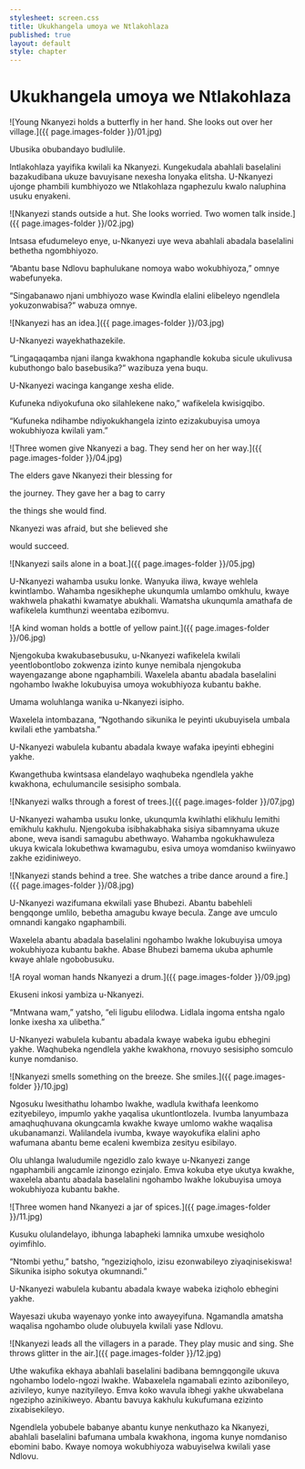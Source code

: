 ```yaml
---
stylesheet: screen.css
title: Ukukhangela umoya we Ntlakohlaza
published: true
layout: default
style: chapter
---
```


# Ukukhangela umoya we Ntlakohlaza

![Young Nkanyezi holds a butterfly in her hand. She looks out over her village.]({{ page.images-folder }}/01.jpg)

Ubusika obubandayo budlulile.


Intlakohlaza yayifika kwilali ka Nkanyezi. Kungekudala abahlali baselalini bazakudibana ukuze bavuyisane nexesha lonyaka elitsha. U-Nkanyezi ujonge phambili kumbhiyozo we Ntlakohlaza ngaphezulu kwalo naluphina usuku enyakeni.

![Nkanyezi stands outside a hut. She looks worried. Two women talk inside.]({{ page.images-folder }}/02.jpg)

Intsasa efudumeleyo enye, u-Nkanyezi uye weva abahlali abadala baselalini bethetha ngombhiyozo.

“Abantu base Ndlovu baphulukane nomoya wabo wokubhiyoza,” omnye wabefunyeka.

“Singabanawo njani umbhiyozo wase Kwindla elalini elibeleyo ngendlela yokuzonwabisa?” wabuza omnye.

![Nkanyezi has an idea.]({{ page.images-folder }}/03.jpg)

U-Nkanyezi wayekhathazekile.

“Lingaqaqamba njani ilanga kwakhona ngaphandle kokuba sicule ukulivusa kubuthongo balo basebusika?” wazibuza yena buqu.

U-Nkanyezi wacinga kangange xesha elide. 

Kufuneka ndiyokufuna oko silahlekene nako,” wafikelela kwisigqibo.

“Kufuneka ndihambe ndiyokukhangela izinto ezizakubuyisa umoya wokubhiyoza kwilali yam.”

![Three women give Nkanyezi a bag. They send her on her way.]({{ page.images-folder }}/04.jpg)

The elders gave Nkanyezi their blessing for

the journey. They gave her a bag to carry

the things she would find.

Nkanyezi was afraid, but she believed she

would succeed.

![Nkanyezi sails alone in a boat.]({{ page.images-folder }}/05.jpg)

U-Nkanyezi wahamba usuku lonke. Wanyuka iliwa, kwaye wehlela kwintlambo. Wahamba ngesikhephe ukunqumla umlambo omkhulu, kwaye wakhwela phakathi kwamatye abukhali. Wamatsha ukunqumla amathafa de wafikelela kumthunzi weentaba ezibomvu.

![A kind woman holds a bottle of yellow paint.]({{ page.images-folder }}/06.jpg)

Njengokuba kwakubasebusuku, u-Nkanyezi wafikelela kwilali yeentlobontlobo zokwenza izinto kunye nemibala njengokuba wayengazange abone ngaphambili. Waxelela abantu abadala baselalini ngohambo lwakhe lokubuyisa umoya wokubhiyoza kubantu bakhe.

Umama woluhlanga wanika u-Nkanyezi isipho.


Waxelela intombazana, “Ngothando sikunika le peyinti ukubuyisela umbala kwilali ethe yambatsha.”


U-Nkanyezi wabulela kubantu abadala kwaye wafaka ipeyinti ebhegini yakhe.


Kwangethuba kwintsasa elandelayo waqhubeka ngendlela yakhe kwakhona, echulumancile sesisipho sombala.

![Nkanyezi walks through a forest of trees.]({{ page.images-folder }}/07.jpg)

U-Nkanyezi wahamba usuku lonke, ukunqumla kwihlathi elikhulu lemithi emikhulu kakhulu. Njengokuba isibhakabhaka sisiya sibamnyama ukuze abone, weva isandi samagubu abethwayo. Wahamba ngokukhawuleza ukuya kwicala lokubethwa kwamagubu, esiva umoya womdaniso kwiinyawo zakhe ezidiniweyo.

![Nkanyezi stands behind a tree. She watches a tribe dance around a fire.]({{ page.images-folder }}/08.jpg)

U-Nkanyezi wazifumana ekwilali yase Bhubezi. Abantu babehleli bengqonge umlilo, bebetha amagubu kwaye becula. Zange ave umculo omnandi kangako ngaphambili.

Waxelela abantu abadala baselalini ngohambo lwakhe lokubuyisa umoya wokubhiyoza kubantu bakhe. Abase Bhubezi bamema ukuba aphumle kwaye ahlale ngobobusuku.

![A royal woman hands Nkanyezi a drum.]({{ page.images-folder }}/09.jpg)

Ekuseni inkosi yambiza u-Nkanyezi.

“Mntwana wam,” yatsho, “eli ligubu elilodwa. Lidlala ingoma entsha ngalo lonke ixesha xa ulibetha.”

U-Nkanyezi wabulela kubantu abadala kwaye wabeka igubu ebhegini yakhe. Waqhubeka ngendlela yakhe kwakhona, rnovuyo sesisipho somculo kunye nomdaniso.

![Nkanyezi smells something on the breeze. She smiles.]({{ page.images-folder }}/10.jpg)

Ngosuku lwesithathu lohambo lwakhe, wadlula kwithafa leenkomo ezityebileyo, impumlo yakhe yaqalisa ukuntlontlozela. Ivumba lanyumbaza amaqhuqhuvana okungcamla kwakhe kwaye umlomo wakhe waqalisa ukubanamanzi. Walilandela ivumba, kwaye wayokufika elalini apho wafumana abantu beme ecaleni kwembiza zesityu esibilayo.

Olu uhlanga lwaludumile ngezidlo zalo kwaye u-Nkanyezi zange ngaphambili angcamle izinongo ezinjalo. Emva kokuba etye ukutya kwakhe, waxelela abantu abadala baselalini ngohambo lwakhe lokubuyisa umoya wokubhiyoza kubantu bakhe.

![Three women hand Nkanyezi a jar of spices.]({{ page.images-folder }}/11.jpg)

Kusuku olulandelayo, ibhunga labapheki lamnika umxube wesiqholo oyimfihlo.

“Ntombi yethu,” batsho, “ngeziziqholo, izisu ezonwabileyo ziyaqinisekiswa! Sikunika isipho sokutya okumnandi.”

U-Nkanyezi wabulela kubantu abadala kwaye wabeka iziqholo ebhegini yakhe.

Wayesazi ukuba wayenayo yonke into awayeyifuna. Ngamandla amatsha waqalisa ngohambo olude olubuyela kwilali yase Ndlovu.

![Nkanyezi leads all the villagers in a parade. They play music and sing. She throws glitter in the air.]({{ page.images-folder }}/12.jpg)

Uthe wakufika ekhaya abahlali baselalini badibana bemngqongile ukuva ngohambo lodelo-ngozi lwakhe. Wabaxelela ngamabali ezinto azibonileyo, azivileyo, kunye nazityileyo. Emva koko wavula ibhegi yakhe ukwabelana ngezipho azinikiweyo. Abantu bavuya kakhulu kukufumana ezizinto zixabisekileyo.

Ngendlela yobubele babanye abantu kunye nenkuthazo ka Nkanyezi, abahlali baselalini bafumana umbala kwakhona, ingoma kunye nomdaniso ebomini babo. Kwaye nomoya wokubhiyoza wabuyiselwa kwilali yase Ndlovu.
